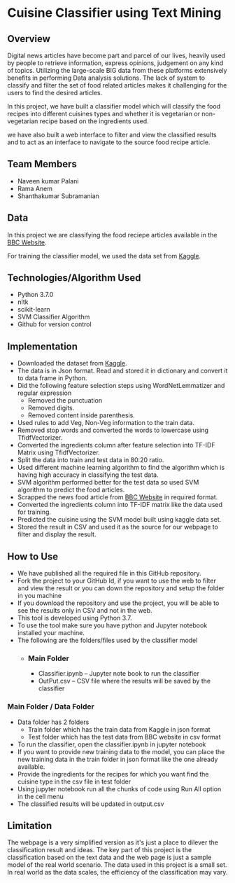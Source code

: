 # Cuisine Classifier using Text Mining

## Overview
Digital news articles have become part and parcel of our lives, heavily used by people to retrieve information, express opinions, judgement on any kind of topics. Utilizing the large-scale BIG data from these platforms extensively benefits in performing Data analysis solutions.
The lack of system to classify and filter the set of food related articles makes it challenging for the users to find the desired articles. 

In this project, we have built a classifier model which will classify the food recipes into different cuisines types and whether it is vegetarian or non-vegetarian recipe based on the ingredients used. 

we have also built a web interface to filter and view the classified results and to act as an interface to navigate to the source food recipe article.


## Team Members
- Naveen kumar Palani
- Rama Anem
- Shanthakumar Subramanian


## Data
In this project we are classifying the food reciepe articles available in the [BBC Website](https://www.bbcgoodfood.com/recipes/category/cuisines).

For training the classifier model, we used the data set from [Kaggle](https://www.kaggle.com/c/whats-cooking/data).


## Technologies/Algorithm Used
- Python 3.7.0
- nltk
- scikit-learn
- SVM Classifier Algorithm
- Github for version control

## Implementation
- Downloaded the dataset from [Kaggle](https://www.kaggle.com/c/whats-cooking/data).
- The data is in Json format. Read and stored it in dictionary and convert it to data frame in Python.
- Did the following feature selection steps using WordNetLemmatizer and regular expression
  - Removed the punctuation
  - Removed digits.
  - Removed content inside parenthesis.
- Used rules to add Veg, Non-Veg information to the train data.
- Removed stop words and converted the words to lowercase using TfidfVectorizer.
- Converted the ingredients column after feature selection into TF-IDF Matrix using TfidfVectorizer.
- Split the data into train and test data in 80:20 ratio.
- Used different machine learning algorithm to find the algorithm which is having high accuracy in classifying the test data.
- SVM algorithm performed better for the test data so used SVM algorithm to predict the food articles.
- Scrapped the news food article from [BBC Website](https://www.bbcgoodfood.com/recipes/category/cuisines) in required format.
- Converted the ingredients column into TF-IDF matrix like the data used for training.
- Predicted the cuisine using the SVM model built using kaggle data set.
- Stored the result in CSV and used it as the source for our webpage to filter and display the result.

## How to Use
- We have published all the required file in this GitHub repository.
- Fork the project to your GitHub Id, if you want to use the web to filter and view the result or you can down the repository and setup the folder in you machine
- If you download the repository and use the project, you will be able to see the results only in CSV and not in the web.
- This tool is developed using Python 3.7.
- To use the tool make sure you have python and Jupyter notebook installed your machine.
- The following are the folders/files used by the classifier model
  - ### Main Folder
    - Classifier.ipynb – Jupyter note book to run the classifier
    - OutPut.csv – CSV file where the results will be saved by the classifier
### Main Folder / Data Folder
- Data folder has 2 folders
  - Train folder which has the train data from Kaggle in json format
  - Test folder which has the test data from BBC website in csv format
- To run the classifier, open the classifier.ipynb in jupyter notebook
- If you want to provide new training data to the model, you can place the new training data in the train folder in json format like the one already available.
- Provide the ingredients for the recipes for which you want find the cuisine type in the csv file in test folder
- Using jupyter notebook run all the chunks of code using Run All option in the cell menu
- The classified results will be updated in output.csv




## Limitation
The webpage is a very simplified version as it's just a place to dilever the classification result and ideas. The key part of this project is the classification based on the text data and the web page is just a sample model of the real world scenario. The data used in this project is a small set. In real world as the data scales, the efficiency of the classification may vary.

